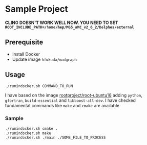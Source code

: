 # Sample Project

**CLING DOESN'T WORK WELL NOW. YOU NEED TO SET  `ROOT_INCLUDE_PATH=/home/hep/MG5_aMC_v2_6_2/Delphes/external`**

## Prerequisite

* Install Docker
* Update image `hfukuda/madgraph`

## Usage

```bash
./runindocker.sh COMMAND_TO_RUN
```

I have based on the image [rootproject/root-ubuntu16](https://hub.docker.com/r/rootproject/root-ubuntu16/)
adding `python`, `gfortran`, `build-essential` and `libboost-all-dev`.
I have checked fundamental commands like `make` and `cmake` are available.

### Sample

```bash
./runindocker.sh cmake .
./runindocker.sh make
./runindocker.sh ./main ./SOME_FILE_TO_PROCESS
```

